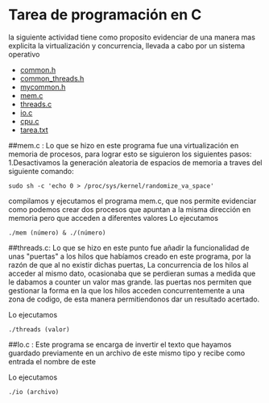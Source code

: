 # Tarea de programación en C

la siguiente actividad tiene como proposito evidenciar de una manera mas
 explicita la virtualización y concurrencia, llevada a cabo por un sistema
 operativo

* [common.h](common.h)
* [common_threads.h](common_threads.h)
* [mycommon.h](mycommon.h)
* [mem.c](mem.c)
* [threads.c](threads.c)
* [io.c](io.c)
* [cpu.c](cpu.c)
* [tarea.txt](tarea.txt)

##mem.c :
 Lo que se hizo en este programa fue una virtualización en memoria de
 procesos, para lograr esto se siguieron los siguientes pasos:
1.Desactivamos la generación aleatoria de espacios de memoria a traves del 
siguiente comando:
```
sudo sh -c 'echo 0 > /proc/sys/kernel/randomize_va_space'
```
compilamos y ejecutamos el programa mem.c, que nos permite evidenciar
 como podemos crear dos procesos que apuntan a la misma dirección en memoria pero que acceden a diferentes valores
Lo ejecutamos
```
./mem (número) & ./(número)
```
##threads.c:
Lo que se hizo en este punto fue añadir la funcionalidad de unas "puertas" a
 los hilos que habíamos creado en este programa, por la razón de que al no
 existir  dichas puertas, La concurrencia de los hilos al acceder al mismo
 dato, ocasionaba que se perdieran sumas a medida que le dabamos a counter un
 valor mas grande.
las puertas nos permiten que gestionar la forma en la que los hilos acceden
 concurrentemente a una zona de codigo, de esta manera permitiendonos dar un
 resultado acertado.

Lo ejecutamos
```
./threads (valor)
```
##Io.c :
 Este programa se encarga de invertir el texto que hayamos guardado
 previamente en un archivo de este mismo tipo y recibe como entrada el nombre
 de este

Lo ejecutamos
```
./io (archivo)
```
